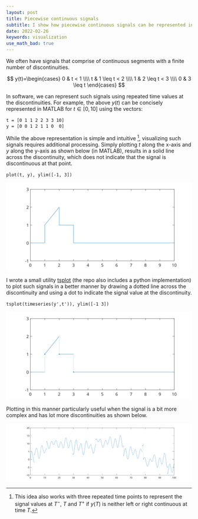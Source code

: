 ```yaml
---
layout: post
title: Piecewise continuous signals
subtitle: I show how piecewise continuous signals can be represented in software and how to visualize them.
date: 2022-02-26
keywords: visualization
use_math_bad: true
---
```


We often have signals that comprise of continuous segments with a finite number of discontinuities.

$$
y(t)=\begin{cases}
0 & t < 1 \\\\
t & 1 \leq t < 2 \\\\
1 & 2 \leq t < 3 \\\\
0 & 3 \leq t
\end{cases}
$$

In software, we can represent such signals using repeated time values at the discontinuities. For example, the above $y(t)$ can be concisely represented in MATLAB for $t\in[0,10]$ using the vectors:
```
t = [0 1 1 2 2 3 3 10]
y = [0 0 1 2 1 1 0  0]
```
While the above representation is simple and intuitive [^1], visualizing such signals requires additional processing. Simply plotting $t$ along the x-axis and $y$ along the y-axis as shown below (in MATLAB), results in a solid line across the discontinuity, which does not indicate that the signal is discontinuous at that point.
```
plot(t, y), ylim([-1, 3])
```

<p align="center">
  <img src="/images/tsplot_img1.svg">
</p>

I wrote a small utility [tsplot](https://github.com/muraliyeddanapudi/tsplot) (the repo also includes a python implementation) to plot such signals in a better manner by drawing a dotted line across the discontinuity and using a dot to indicate the signal value at the discontinuity.
```
tsplot(timeseries(y',t')), ylim([-1 3])
```
<p align="center">
  <img src="/images/tsplot_img2.svg">
</p>

Plotting in this manner particularly useful when the signal is a bit more complex and has lot more discontinuities as shown below.
<p align="center">
  <img src="/images/tsplot_img3.svg">
</p>

[^1]: This idea also works with three repeated time points to represent the signal values at $T^-$, $T$ and $T^+$ if $y(T)$ is neither left or right continuous at time $T$.
